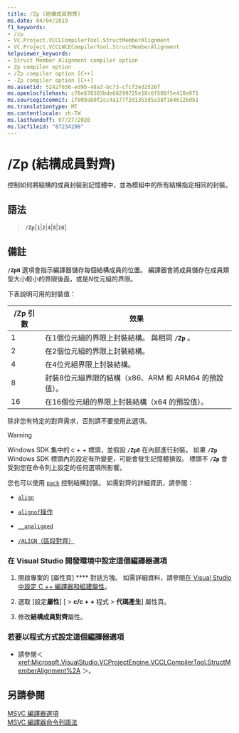 ```yaml
---
title: /Zp (結構成員對齊)
ms.date: 04/04/2019
f1_keywords:
- /zp
- VC.Project.VCCLCompilerTool.StructMemberAlignment
- VC.Project.VCCLWCECompilerTool.StructMemberAlignment
helpviewer_keywords:
- Struct Member Alignment compiler option
- Zp compiler option
- /Zp compiler option [C++]
- -Zp compiler option [C++]
ms.assetid: 5242f656-ed9b-48a3-bc73-cfcf3ed2520f
ms.openlocfilehash: c78e670303bde68299725e18c6f588f5e410a971
ms.sourcegitcommit: 1f009ab0f2cc4a177f2d1353d5a38f164612bdb1
ms.translationtype: MT
ms.contentlocale: zh-TW
ms.lasthandoff: 07/27/2020
ms.locfileid: "87234298"
---
```

# <a name="zp-struct-member-alignment"></a>/Zp (結構成員對齊)

控制如何將結構的成員封裝到記憶體中，並為模組中的所有結構指定相同的封裝。

## <a name="syntax"></a>語法

> **`/Zp`**[**`1`**|**`2`**|**`4`**|**`8`**|**`16`**]

## <a name="remarks"></a>備註

**`/ZpN`** 選項會指示編譯器儲存每個結構成員的位置。 編譯器會將成員儲存在成員類型大小較小的界限後面，或是*N*位元組的界限。

下表說明可用的封裝值：

|/Zp 引數|效果|
|-|-|
|1|在1個位元組的界限上封裝結構。 與相同 **`/Zp`** 。|
|2|在2個位元組的界限上封裝結構。|
|4|在4位元組界限上封裝結構。|
|8|封裝8位元組界限的結構（x86、ARM 和 ARM64 的預設值）。|
|16| 在16個位元組的界限上封裝結構（x64 的預設值）。|

除非您有特定的對齊需求，否則請不要使用此選項。

> [!WARNING]
> Windows SDK 集中的 c + + 標頭，並假設 **`/Zp8`** 在內部進行封裝。 如果 **`/Zp`** Windows SDK 標頭內的設定有所變更，可能會發生記憶體損毀。 標頭不 **`/Zp`** 會受到您在命令列上設定的任何選項所影響。

您也可以使用 [`pack`](../../preprocessor/pack.md) 控制結構封裝。 如需對齊的詳細資訊，請參閱：

- [`align`](../../cpp/align-cpp.md)

- [`alignof`操作](../../cpp/alignof-operator.md)

- [`__unaligned`](../../cpp/unaligned.md)

- [`/ALIGN`（區段對齊）](align-section-alignment.md)

### <a name="to-set-this-compiler-option-in-the-visual-studio-development-environment"></a>在 Visual Studio 開發環境中設定這個編譯器選項

1. 開啟專案的 [屬性頁] **** 對話方塊。 如需詳細資料，請參閱[在 Visual Studio 中設定 C ++ 編譯器和組建屬性](../working-with-project-properties.md)。

1. 選取 [設定**屬性**] [  >  **c/c + +** 程式  >  **代碼產生**] 屬性頁。

1. 修改**結構成員對齊**屬性。

### <a name="to-set-this-compiler-option-programmatically"></a>若要以程式方式設定這個編譯器選項

- 請參閱＜ <xref:Microsoft.VisualStudio.VCProjectEngine.VCCLCompilerTool.StructMemberAlignment%2A> ＞。

## <a name="see-also"></a>另請參閱

[MSVC 編譯器選項](compiler-options.md) \
[MSVC 編譯器命令列語法](compiler-command-line-syntax.md)
